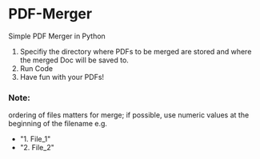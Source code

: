 # PDF-Merger
Simple PDF Merger in Python

1. Specifiy the directory where PDFs to be merged are stored and where the merged Doc will be saved to. 
2. Run Code
3. Have fun with your PDFs!

### **Note:** 
ordering of files matters for merge; if possible, use numeric values at the beginning of the filename e.g. 
- "1. File_1"
- "2. File_2"
